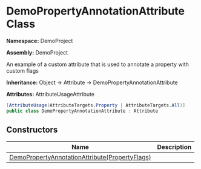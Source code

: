 # DemoPropertyAnnotationAttribute Class

**Namespace:** DemoProject

**Assembly:** DemoProject

An example of a custom attribute that is used to annotate a property with custom flags

**Inheritance:** Object → Attribute → DemoPropertyAnnotationAttribute

**Attributes:** AttributeUsageAttribute

```csharp
[AttributeUsage(AttributeTargets.Property | AttributeTargets.All)]
public class DemoPropertyAnnotationAttribute : Attribute
```

## Constructors

| Name                                                                                              | Description |
| ------------------------------------------------------------------------------------------------- | ----------- |
| [DemoPropertyAnnotationAttribute(PropertyFlags)](DemoPropertyAnnotationAttribute-constructors.md) |             |
